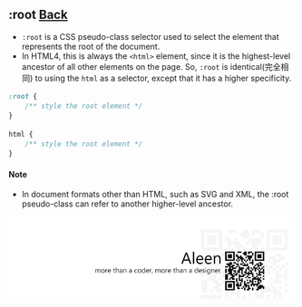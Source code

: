 ## :root [**Back**](./../pseudoClass.md)

- `:root` is a CSS pseudo-class selector used to select the element that represents the root of the document.
- In HTML4, this is always the `<html>` element, since it is the highest-level ancestor of all other elements on the page. So, `:root` is identical(完全相同) to using the `html` as a selector, except that it has a higher specificity.

```css
:root {
    /** style the root element */
}

html {
    /** style the root element */
}
```

#### Note

- In document formats other than HTML, such as SVG and XML, the :root pseudo-class can refer to another higher-level ancestor.

<a href="http://aleen42.github.io/" target="_blank" ><img src="./../../../pic/tail.gif"></a>